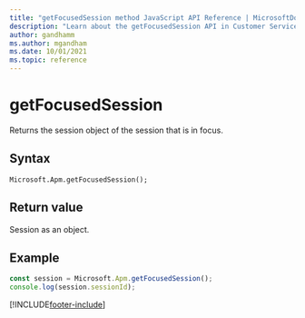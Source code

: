 ```yaml
---
title: "getFocusedSession method JavaScript API Reference | MicrosoftDocs"
description: "Learn about the getFocusedSession API in Customer Service workspace."
author: gandhamm
ms.author: mgandham
ms.date: 10/01/2021
ms.topic: reference
---
```


# getFocusedSession

Returns the session object of the session that is in focus.

## Syntax

`Microsoft.Apm.getFocusedSession();`

## Return value

Session as an object.

## Example

```JavaScript
const session = Microsoft.Apm.getFocusedSession();
console.log(session.sessionId);
```

[!INCLUDE[footer-include](../../../../includes/footer-banner.md)]

